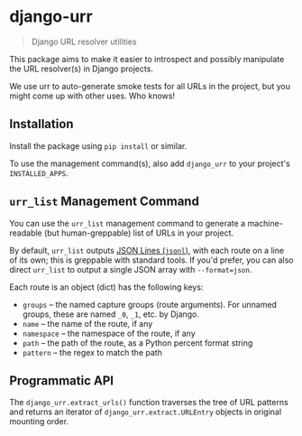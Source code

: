 django-urr
==========

> Django URL resolver utilities

This package aims to make it easier to introspect and possibly manipulate
the URL resolver(s) in Django projects.

We use urr to auto-generate smoke tests for all URLs in the project,
but you might come up with other uses. Who knows!

Installation
------------

Install the package using `pip install` or similar.

To use the management command(s), also add `django_urr`
to your project's `INSTALLED_APPS`.

`urr_list` Management Command
-----------------------------

You can use the `urr_list` management command to generate
a machine-readable (but human-greppable) list of URLs in your project.

By default, `urr_list` outputs [JSON Lines (`jsonl`)][jsonl], with each
route on a line of its own; this is greppable with standard tools.
If you'd prefer, you can also direct `urr_list` to output a single JSON
array with `--format=json`.

Each route is an object (dict) has the following keys:

* `groups` – the named capture groups (route arguments). 
  For unnamed groups, these are named `_0`, `_1`, etc. by Django.
* `name` – the name of the route, if any
* `namespace` – the namespace of the route, if any
* `path` – the path of the route, as a Python percent format string
* `pattern` – the regex to match the path

Programmatic API
----------------

The `django_urr.extract_urls()` function
traverses the tree of URL patterns and returns an iterator of
`django_urr.extract.URLEntry` objects in original mounting order.

[jsonl]: http://jsonlines.org/
